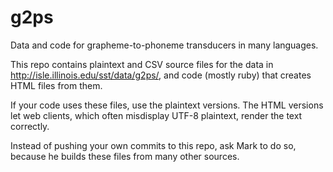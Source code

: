 # g2ps
Data and code for grapheme-to-phoneme transducers in many languages.

This repo contains plaintext and CSV source files
for the data in http://isle.illinois.edu/sst/data/g2ps/, and 
code (mostly ruby) that creates HTML files from them.

If your code uses these files, use the plaintext versions.
The HTML versions let web clients, which often misdisplay UTF-8 plaintext,
render the text correctly.

Instead of pushing your own commits to this repo, ask Mark to do so,
because he builds these files from many other sources.

